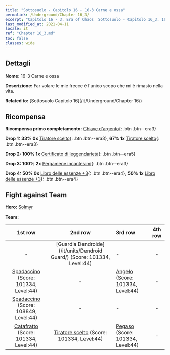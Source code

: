 ```yaml
---
title: "Sottosuolo - Capitolo 16 - 16-3 Carne e ossa"
permalink: /Underground/Chapter 16_3/
excerpt: "Capitolo 16 - 3. Era of Chaos  Sottosuolo - Capitolo 16_3. 16-3 Carne e ossa"
last_modified_at: 2021-04-11
locale: it
ref: "Chapter 16_3.md"
toc: false
classes: wide
---
```


## Dettagli

 **Nome:** 16-3 Carne e ossa

 **Descrizione:** Far volare le mie frecce è l'unico scopo che mi è rimasto nella vita.

 **Related to:** [Sottosuolo Capitolo 16](/it/Underground/Chapter 16/)

## Ricompensa

 **Ricompensa primo completamento:** [Chiave d'argento](/it/Items/con_693/){: .btn .btn--era3}

 **Drop 1:** **33% 0x** [Tiratore scelto](/it/Items/unt_191/){: .btn .btn--era3}, **67% 1x** [Tiratore scelto](/it/Items/unt_191/){: .btn .btn--era3}

 **Drop 2:** **100% 1x** [Certificato di leggendarietà](/it/Items/mat_67/){: .btn .btn--era5}

 **Drop 3:** **100% 2x** [Pergamene incantesimi](/it/Items/con_694/){: .btn .btn--era3}

 **Drop 4:** **50% 0x** [Libro delle essenze +3](/it/Items/mat_60/){: .btn .btn--era4}, **50% 1x** [Libro delle essenze +3](/it/Items/mat_60/){: .btn .btn--era4}


## Fight against Team
 **Hero:** [Solmyr](/it/heroes/Solmyr/)

 **Team:**


  | 1st row | 2nd row | 3rd row | 4th row |
  |:----:|:----:|:----|:----:|
  | - | [Guardia Dendroide](/it/units/Dendroid Guard/) (Score: 101334, Level:44)  | - | - |
  | [Spadaccino](/it/units/Swordsman/) (Score: 101334, Level:44)  | - | [Angelo](/it/units/Angel/) (Score: 101334, Level:44)  | - |
  | [Spadaccino](/it/units/Swordsman/) (Score: 108849, Level:44)  | - | - | - |
  | [Catafratto](/it/units/Cavalier/) (Score: 101334, Level:44)  | [Tiratore scelto](/it/units/Marksman/) (Score: 101334, Level:44)  | [Pegaso](/it/units/Pegasus/) (Score: 101334, Level:44)  | - |


